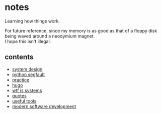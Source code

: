 # notes
Learning how things work.

For future reference, since my memory is as good as that of a floppy disk being waved around a neodymium magnet.  
I hope this isn't illegal.

## contents
* [system design](./system-design.md)
* [python segfault](./python-segfault.md)
* [practice](./practice.md)
* [hugo](./hugo-how.md)
* [wtf is systems](./wtf-is-systems.md)
* [quotes](./quotes.md)
* [useful tools](./toolkit.md)
* [modern software development](./modern-dev.md)